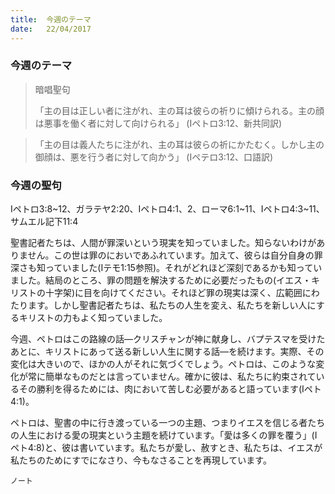 ```yaml
---
title:  今週のテーマ
date:   22/04/2017
---
```


### 今週のテーマ

> <p>暗唱聖句</p>
> 「主の目は正しい者に注がれ、主の耳は彼らの祈りに傾けられる。主の顔は悪事を働く者に対して向けられる」	(Iペトロ3:12、新共同訳)

> <p></p>
> 「主の目は義人たちに注がれ、主の耳は彼らの祈にかたむく。しかし主の御顔は、悪を行う者に対して向かう」	(Iペテロ3:12、口語訳)

### 今週の聖句

Iペトロ3:8~12、ガラテヤ2:20、Iペトロ4:1、2、ローマ6:1~11、Iペトロ4:3~11、サムエル記下11:4

 聖書記者たちは、人間が罪深いという現実を知っていました。知らないわけがありません。この世は罪のにおいであふれています。加えて、彼らは自分自身の罪深さも知っていました(Iテモ1:15参照)。それがどれほど深刻であるかも知っていました。結局のところ、罪の問題を解決するために必要だったもの(イエス・キリストの十字架)に目を向けてください。それほど罪の現実は深く、広範囲にわたります。しかし聖書記者たちは、私たちの人生を変え、私たちを新しい人にするキリストの力もよく知っていました。

 今週、ペトロはこの路線の話―クリスチャンが神に献身し、バプテスマを受けたあとに、キリストにあって送る新しい人生に関する話―を続けます。実際、その変化は大きいので、ほかの人がそれに気づくでしょう。ペトロは、このような変化が常に簡単なものだとは言っていません。確かに彼は、私たちに約束されているその勝利を得るためには、肉において苦しむ必要があると語っています(Iペト4:1)。

 ペトロは、聖書の中に行き渡っている一つの主題、つまりイエスを信じる者たちの人生における愛の現実という主題を続けています。「愛は多くの罪を覆う」(Iペト4:8)と、彼は書いています。私たちが愛し、赦すとき、私たちは、イエスが私たちのためにすでになさり、今もなさることを再現しています。

`ノート`
